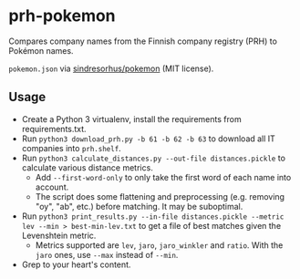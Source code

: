 prh-pokemon
===========

Compares company names from the Finnish company registry (PRH) to Pokémon names.

`pokemon.json` via [sindresorhus/pokemon](https://github.com/sindresorhus/pokemon) (MIT license).

Usage
-----

* Create a Python 3 virtualenv, install the requirements from requirements.txt.
* Run `python3 download_prh.py -b 61 -b 62 -b 63` to download all IT companies into `prh.shelf`.
* Run `python3 calculate_distances.py --out-file distances.pickle` to calculate various distance metrics.
  * Add `--first-word-only` to only take the first word of each name into account.
  * The script does some flattening and preprocessing (e.g. removing "oy", "ab", etc.) before matching. It may be suboptimal.
* Run `python3 print_results.py --in-file distances.pickle --metric lev --min > best-min-lev.txt` to get a file of best matches given the Levenshtein metric.
  * Metrics supported are `lev`, `jaro`, `jaro_winkler` and `ratio`. With the `jaro` ones, use `--max` instead of `--min`.
* Grep to your heart's content.